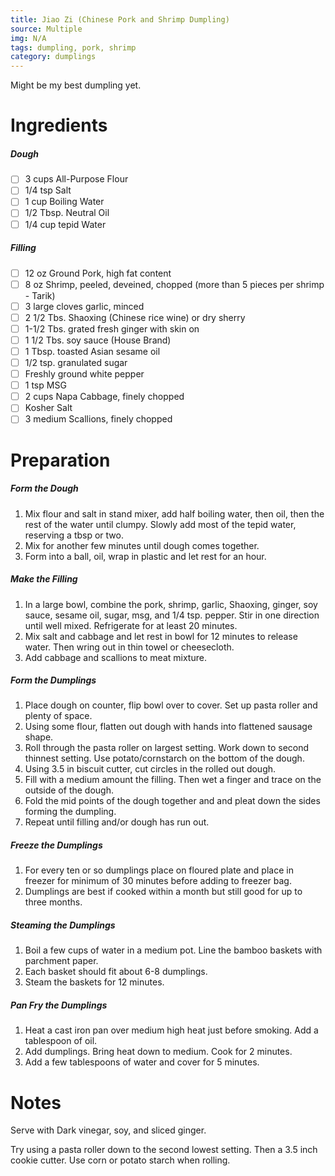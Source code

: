 ```yaml
---
title: Jiao Zi (Chinese Pork and Shrimp Dumpling)
source: Multiple
img: N/A
tags: dumpling, pork, shrimp
category: dumplings
---
```


Might be my best dumpling yet.

Ingredients
===========

##### Dough
* [ ] 3 cups All-Purpose Flour
* [ ] 1/4 tsp Salt
* [ ] 1 cup Boiling Water
* [ ] 1/2 Tbsp. Neutral Oil
* [ ] 1/4 cup tepid Water

##### Filling
* [ ] 12 oz Ground Pork, high fat content
* [ ] 8 oz Shrimp, peeled, deveined, chopped (more than 5 pieces per shrimp - Tarik)
* [ ] 3 large cloves garlic, minced
* [ ] 2 1/2 Tbs. Shaoxing (Chinese rice wine) or dry sherry
* [ ] 1-1/2 Tbs. grated fresh ginger with skin on
* [ ] 1 1/2 Tbs. soy sauce (House Brand)
* [ ] 1 Tbsp. toasted Asian sesame oil
* [ ] 1/2 tsp. granulated sugar
* [ ] Freshly ground white pepper
* [ ] 1 tsp MSG
* [ ] 2 cups Napa Cabbage, finely chopped
* [ ] Kosher Salt
* [ ] 3 medium Scallions, finely chopped

Preparation
===========

##### Form the Dough
1. Mix flour and salt in stand mixer, add half boiling water, then oil, then the rest of the water until clumpy. Slowly add most of the tepid water, reserving a tbsp or two.
2. Mix for another few minutes until dough comes together.
3. Form into a ball, oil, wrap in plastic and let rest for an hour.

##### Make the Filling
1. In a large bowl, combine the pork, shrimp, garlic, Shaoxing, ginger, soy sauce, sesame oil, sugar, msg, and 1/4 tsp. pepper. Stir in one direction until well mixed. Refrigerate for at least 20 minutes.
2. Mix salt and cabbage and let rest in bowl for 12 minutes to release water. Then wring out in thin towel or cheesecloth.
3. Add cabbage and scallions to meat mixture.

##### Form the Dumplings
1. Place dough on counter, flip bowl over to cover. Set up pasta roller and plenty of space.
2. Using some flour, flatten out dough with hands into flattened sausage shape.
3. Roll through the pasta roller on largest setting. Work down to second thinnest setting. Use potato/cornstarch on the bottom of the dough.
4. Using 3.5 in biscuit cutter, cut circles in the rolled out dough.
5. Fill with a medium amount the filling. Then wet a finger and trace on the outside of the dough. 
6. Fold the mid points of the dough together and and pleat down the sides forming the dumpling.
6. Repeat until filling and/or dough has run out.

##### Freeze the Dumplings
1. For every ten or so dumplings place on floured plate and place in freezer for minimum of 30 minutes before adding to freezer bag.
2. Dumplings are best if cooked within a month but still good for up to three months.

##### Steaming the Dumplings
1. Boil a few cups of water in a medium pot. Line the bamboo baskets with parchment paper.
2. Each basket should fit about 6-8 dumplings.
3. Steam the baskets for 12 minutes.

##### Pan Fry the Dumplings
1. Heat a cast iron pan over medium high heat just before smoking. Add a tablespoon of oil.
2. Add dumplings. Bring heat down to medium. Cook for 2 minutes.
3. Add a few tablespoons of water and cover for 5 minutes.

Notes
=====
Serve with Dark vinegar, soy, and sliced ginger.


Try using a pasta roller down to the second lowest setting. Then a 3.5 inch cookie cutter.
Use corn or potato starch when rolling.
